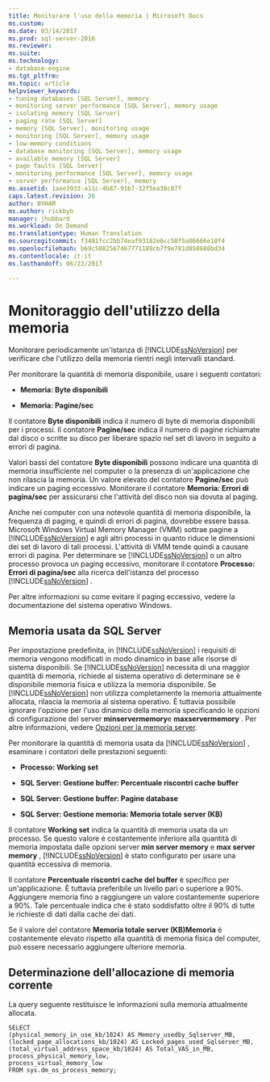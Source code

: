 ```yaml
---
title: Monitorare l'uso della memoria | Microsoft Docs
ms.custom: 
ms.date: 03/14/2017
ms.prod: sql-server-2016
ms.reviewer: 
ms.suite: 
ms.technology:
- database-engine
ms.tgt_pltfrm: 
ms.topic: article
helpviewer_keywords:
- tuning databases [SQL Server], memory
- monitoring server performance [SQL Server], memory usage
- isolating memory [SQL Server]
- paging rate [SQL Server]
- memory [SQL Server], monitoring usage
- monitoring [SQL Server], memory usage
- low-memory conditions
- database monitoring [SQL Server], memory usage
- available memory [SQL Server]
- page faults [SQL Server]
- monitoring performance [SQL Server], memory usage
- server performance [SQL Server], memory
ms.assetid: 1aee3933-a11c-4b87-91b7-32f5ea38c87f
caps.latest.revision: 26
author: BYHAM
ms.author: rickbyh
manager: jhubbard
ms.workload: On Demand
ms.translationtype: Human Translation
ms.sourcegitcommit: f3481fcc2bb74eaf93182e6cc58f5a06666e10f4
ms.openlocfilehash: b69c5082567467771189cb7f9e781d850680bd34
ms.contentlocale: it-it
ms.lasthandoff: 06/22/2017

---
```

# <a name="monitor-memory-usage"></a>Monitoraggio dell'utilizzo della memoria
  Monitorare periodicamente un'istanza di [!INCLUDE[ssNoVersion](../../includes/ssnoversion-md.md)] per verificare che l'utilizzo della memoria rientri negli intervalli standard.  
  
 Per monitorare la quantità di memoria disponibile, usare i seguenti contatori:  
  
-   **Memoria: Byte disponibili**  
  
-   **Memoria: Pagine/sec**  
  
 Il contatore **Byte disponibili** indica il numero di byte di memoria disponibili per i processi. Il contatore **Pagine/sec** indica il numero di pagine richiamate dal disco o scritte su disco per liberare spazio nel set di lavoro in seguito a errori di pagina.  
  
 Valori bassi del contatore **Byte disponibili** possono indicare una quantità di memoria insufficiente nel computer o la presenza di un'applicazione che non rilascia la memoria. Un valore elevato del contatore **Pagine/sec** può indicare un paging eccessivo. Monitorare il contatore **Memoria: Errori di pagina/sec** per assicurarsi che l'attività del disco non sia dovuta al paging.  
  
 Anche nei computer con una notevole quantità di memoria disponibile, la frequenza di paging, e quindi di errori di pagina, dovrebbe essere bassa. Microsoft Windows Virtual Memory Manager (VMM) sottrae pagine a [!INCLUDE[ssNoVersion](../../includes/ssnoversion-md.md)] e agli altri processi in quanto riduce le dimensioni dei set di lavoro di tali processi. L'attività di VMM tende quindi a causare errori di pagina. Per determinare se [!INCLUDE[ssNoVersion](../../includes/ssnoversion-md.md)] o un altro processo provoca un paging eccessivo, monitorare il contatore **Processo: Errori di pagina/sec** alla ricerca dell'istanza del processo [!INCLUDE[ssNoVersion](../../includes/ssnoversion-md.md)] .  
  
 Per altre informazioni su come evitare il paging eccessivo, vedere la documentazione del sistema operativo Windows.  
  
## <a name="isolating-memory-used-by-sql-server"></a>Memoria usata da SQL Server  
 Per impostazione predefinita, in [!INCLUDE[ssNoVersion](../../includes/ssnoversion-md.md)] i requisiti di memoria vengono modificati in modo dinamico in base alle risorse di sistema disponibili. Se [!INCLUDE[ssNoVersion](../../includes/ssnoversion-md.md)] necessita di una maggior quantità di memoria, richiede al sistema operativo di determinare se è disponibile memoria fisica e utilizza la memoria disponibile. Se [!INCLUDE[ssNoVersion](../../includes/ssnoversion-md.md)] non utilizza completamente la memoria attualmente allocata, rilascia la memoria al sistema operativo. È tuttavia possibile ignorare l'opzione per l'uso dinamico della memoria specificando le opzioni di configurazione del server **minservermemory**e **maxservermemory** . Per altre informazioni, vedere [Opzioni per la memoria server](../../database-engine/configure-windows/server-memory-server-configuration-options.md).  
  
 Per monitorare la quantità di memoria usata da [!INCLUDE[ssNoVersion](../../includes/ssnoversion-md.md)] , esaminare i contatori delle prestazioni seguenti:  
  
-   **Processo: Working set**  
  
-   **SQL Server: Gestione buffer: Percentuale riscontri cache buffer**  
  
-   **SQL Server: Gestione buffer: Pagine database**  
  
-   **SQL Server: Gestione memoria: Memoria totale server (KB)**  
  
 Il contatore **Working set** indica la quantità di memoria usata da un processo. Se questo valore è costantemente inferiore alla quantità di memoria impostata dalle opzioni server **min server memory** e **max server memory** , [!INCLUDE[ssNoVersion](../../includes/ssnoversion-md.md)] è stato configurato per usare una quantità eccessiva di memoria.  
  
 Il contatore **Percentuale riscontri cache del buffer** è specifico per un'applicazione. È tuttavia preferibile un livello pari o superiore a 90%. Aggiungere memoria fino a raggiungere un valore costantemente superiore a 90%. Tale percentuale indica che è stato soddisfatto oltre il 90% di tutte le richieste di dati dalla cache dei dati.  
  
 Se il valore del contatore **Memoria totale server (KB)Memoria** è costantemente elevato rispetto alla quantità di memoria fisica del computer, può essere necessario aggiungere ulteriore memoria.  
  
## <a name="determining-current-memory-allocation"></a>Determinazione dell'allocazione di memoria corrente  
 La query seguente restituisce le informazioni sulla memoria attualmente allocata.  
  
```  
SELECT  
(physical_memory_in_use_kb/1024) AS Memory_usedby_Sqlserver_MB,  
(locked_page_allocations_kb/1024) AS Locked_pages_used_Sqlserver_MB,  
(total_virtual_address_space_kb/1024) AS Total_VAS_in_MB,  
process_physical_memory_low,  
process_virtual_memory_low  
FROM sys.dm_os_process_memory;  
```  
  
  

